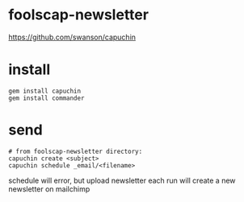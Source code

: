 # foolscap-newsletter
https://github.com/swanson/capuchin

# install
```
gem install capuchin
gem install commander
```

# send
```
# from foolscap-newsletter directory:
capuchin create <subject>
capuchin schedule _email/<filename> 
```

schedule will error, but upload newsletter 
each run will create a new newsletter on mailchimp
